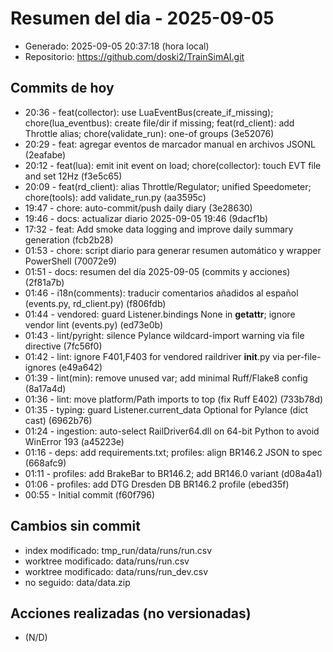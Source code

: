# Resumen del dia - 2025-09-05

- Generado: 2025-09-05 20:37:18 (hora local)
- Repositorio: https://github.com/doski2/TrainSimAI.git

## Commits de hoy

- 20:36 - feat(collector): use LuaEventBus(create_if_missing); chore(lua_eventbus): create file/dir if missing; feat(rd_client): add Throttle alias; chore(validate_run): one-of groups (3e52076)
- 20:29 - feat: agregar eventos de marcador manual en archivos JSONL (2eafabe)
- 20:12 - feat(lua): emit init event on load; chore(collector): touch EVT file and set 12Hz (f3e5c65)
- 20:09 - feat(rd_client): alias Throttle/Regulator; unified Speedometer; chore(tools): add validate_run.py (aa3595c)
- 19:47 - chore: auto-commit/push daily diary (3e28630)
- 19:46 - docs: actualizar diario 2025-09-05 19:46 (9dacf1b)
- 17:32 - feat: Add smoke data logging and improve daily summary generation (fcb2b28)
- 01:53 - chore: script diario para generar resumen automático y wrapper PowerShell (70072e9)
- 01:51 - docs: resumen del día 2025-09-05 (commits y acciones) (2f81a7b)
- 01:46 - i18n(comments): traducir comentarios añadidos al español (events.py, rd_client.py) (f806fdb)
- 01:44 - vendored: guard Listener.bindings None in __getattr__; ignore vendor lint (events.py) (ed73e0b)
- 01:43 - lint/pyright: silence Pylance wildcard-import warning via file directive (7fc56f0)
- 01:42 - lint: ignore F401,F403 for vendored raildriver __init__.py via per-file-ignores (e49a642)
- 01:39 - lint(min): remove unused var; add minimal Ruff/Flake8 config (8a17a4d)
- 01:36 - lint: move platform/Path imports to top (fix Ruff E402) (733b78d)
- 01:35 - typing: guard Listener.current_data Optional for Pylance (dict cast) (6962b76)
- 01:24 - ingestion: auto-select RailDriver64.dll on 64-bit Python to avoid WinError 193 (a45223e)
- 01:16 - deps: add requirements.txt; profiles: align BR146.2 JSON to spec (668afc9)
- 01:11 - profiles: add BrakeBar to BR146.2; add BR146.0 variant (d08a4a1)
- 01:06 - profiles: add DTG Dresden DB BR146.2 profile (ebed35f)
- 00:55 - Initial commit (f60f796)

## Cambios sin commit

- index modificado: tmp_run/data/runs/run.csv
- worktree modificado: data/runs/run.csv
- worktree modificado: data/runs/run_dev.csv
- no seguido: data/data.zip

## Acciones realizadas (no versionadas)

- (N/D)
